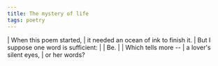 ```yaml
---
title: The mystery of life
tags: poetry
---
```


| When this poem started,
| it needed an ocean of ink to finish it.
| But I suppose one word is sufficient:
|
| Be.
|
| Which tells more --
|   a lover's silent eyes,
|   or her words?
